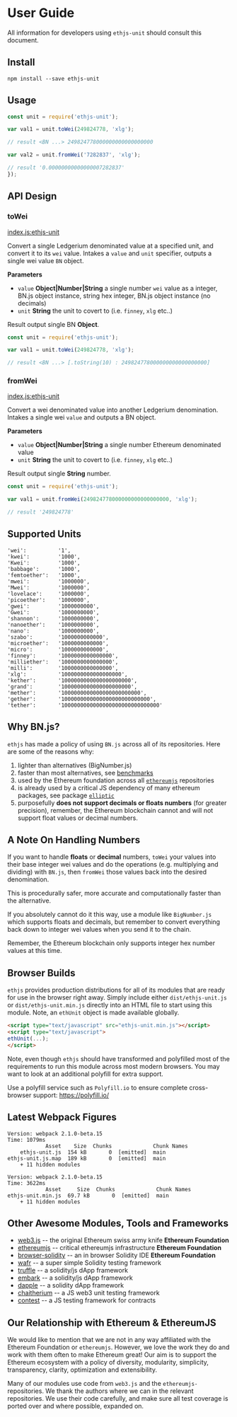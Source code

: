 # User Guide

All information for developers using `ethjs-unit` should consult this document.

## Install

```
npm install --save ethjs-unit
```

## Usage

```js
const unit = require('ethjs-unit');

var val1 = unit.toWei(249824778, 'xlg');

// result <BN ...> 249824778000000000000000000

var val2 = unit.fromWei('7282837', 'xlg');

// result '0.00000000000000007282837'
});
```

## API Design

### toWei

[index.js:ethjs-unit](../../../blob/master/src/index.js "Source code on GitHub")

Convert a single Ledgerium denominated value at a specified unit, and convert it to its `wei` value. Intakes a `value` and `unit` specifier, outputs a single wei value `BN` object.

**Parameters**

-   `value` **Object|Number|String** a single number `wei` value as a integer, BN.js object instance, string hex integer, BN.js object instance (no decimals)
-   `unit` **String** the unit to covert to (i.e. `finney`, `xlg` etc..)

Result output single BN **Object**.

```js
const unit = require('ethjs-unit');

var val1 = unit.toWei(249824778, 'xlg');

// result <BN ...> [.toString(10) : 249824778000000000000000000]
```

### fromWei

[index.js:ethjs-unit](../../../blob/master/src/index.js "Source code on GitHub")

Convert a wei denominated value into another Ledgerium denomination. Intakes a single wei `value` and outputs a BN object.

**Parameters**

-   `value` **Object|Number|String** a single number Ethereum denominated value
-   `unit` **String** the unit to covert to (i.e. `finney`, `xlg` etc..)

Result output single **String** number.

```js
const unit = require('ethjs-unit');

var val1 = unit.fromWei(249824778000000000000000000, 'xlg');

// result '249824778'
```

## Supported Units

```
'wei':          '1',
'kwei':         '1000',
'Kwei':         '1000',
'babbage':      '1000',
'femtoether':   '1000',
'mwei':         '1000000',
'Mwei':         '1000000',
'lovelace':     '1000000',
'picoether':    '1000000',
'gwei':         '1000000000',
'Gwei':         '1000000000',
'shannon':      '1000000000',
'nanoether':    '1000000000',
'nano':         '1000000000',
'szabo':        '1000000000000',
'microether':   '1000000000000',
'micro':        '1000000000000',
'finney':       '1000000000000000',
'milliether':   '1000000000000000',
'milli':        '1000000000000000',
'xlg':          '1000000000000000000',
'kether':       '1000000000000000000000',
'grand':        '1000000000000000000000',
'mether':       '1000000000000000000000000',
'gether':       '1000000000000000000000000000',
'tether':       '1000000000000000000000000000000'
```

## Why BN.js?

`ethjs` has made a policy of using `BN.js` across all of its repositories. Here are some of the reasons why:

  1. lighter than alternatives (BigNumber.js)
  2. faster than most alternatives, see [benchmarks](https://github.com/indutny/bn.js/issues/89)
  3. used by the Ethereum foundation across all [`ethereumjs`](https://github.com/ethereumjs) repositories
  4. is already used by a critical JS dependency of many ethereum packages, see package [`elliptic`](https://github.com/indutny/elliptic)
  5. purposefully **does not support decimals or floats numbers** (for greater precision), remember, the Ethereum blockchain cannot and will not support float values or decimal numbers.

## A Note On Handling Numbers

If you want to handle **floats** or **decimal** numbers, `toWei` your values into their base integer wei values and do the operations (e.g. multiplying and dividing) with `BN.js`, then `fromWei` those values back into the desired denomination.

This is procedurally safer, more accurate and computationally faster than the alternative.

If you absolutely cannot do it this way, use a module like `BigNumber.js` which supports floats and decimals, but remember to convert everything back down to integer wei values when you send it to the chain.

Remember, the Ethereum blockchain only supports integer hex number values at this time.

## Browser Builds

`ethjs` provides production distributions for all of its modules that are ready for use in the browser right away. Simply include either `dist/ethjs-unit.js` or `dist/ethjs-unit.min.js` directly into an HTML file to start using this module. Note, an `ethUnit` object is made available globally.

```html
<script type="text/javascript" src="ethjs-unit.min.js"></script>
<script type="text/javascript">
ethUnit(...);
</script>
```

Note, even though `ethjs` should have transformed and polyfilled most of the requirements to run this module across most modern browsers. You may want to look at an additional polyfill for extra support.

Use a polyfill service such as `Polyfill.io` to ensure complete cross-browser support:
https://polyfill.io/

## Latest Webpack Figures

```
Version: webpack 2.1.0-beta.15
Time: 1079ms
            Asset    Size  Chunks             Chunk Names
    ethjs-unit.js  154 kB       0  [emitted]  main
ethjs-unit.js.map  189 kB       0  [emitted]  main
    + 11 hidden modules

Version: webpack 2.1.0-beta.15
Time: 3622ms
            Asset     Size  Chunks             Chunk Names
ethjs-unit.min.js  69.7 kB       0  [emitted]  main
    + 11 hidden modules
```

## Other Awesome Modules, Tools and Frameworks

 - [web3.js](https://github.com/ethereum/web3.js) -- the original Ethereum swiss army knife **Ethereum Foundation**
 - [ethereumjs](https://github.com/ethereumjs) -- critical ethereumjs infrastructure **Ethereum Foundation**
 - [browser-solidity](https://ethereum.github.io/browser-solidity) -- an in browser Solidity IDE **Ethereum Foundation**
 - [wafr](https://github.com/silentcicero/wafr) -- a super simple Solidity testing framework
 - [truffle](https://github.com/ConsenSys/truffle) -- a solidity/js dApp framework
 - [embark](https://github.com/iurimatias/embark-framework) -- a solidity/js dApp framework
 - [dapple](https://github.com/nexusdev/dapple) -- a solidity dApp framework
 - [chaitherium](https://github.com/SafeMarket/chaithereum) -- a JS web3 unit testing framework
 - [contest](https://github.com/DigixGlobal/contest) -- a JS testing framework for contracts

## Our Relationship with Ethereum & EthereumJS

 We would like to mention that we are not in any way affiliated with the Ethereum Foundation or `ethereumjs`. However, we love the work they do and work with them often to make Ethereum great! Our aim is to support the Ethereum ecosystem with a policy of diversity, modularity, simplicity, transparency, clarity, optimization and extensibility.

 Many of our modules use code from `web3.js` and the `ethereumjs-` repositories. We thank the authors where we can in the relevant repositories. We use their code carefully, and make sure all test coverage is ported over and where possible, expanded on.

